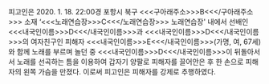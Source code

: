 피고인은 2020. 1. 18. 22:00경 포항시 북구 <<<구아래주소>>>B<<</구아래주소>>> 소재 ‘<<<노래연습장>>>C<<</노래연습장>>> 노래연습장' 내에서 선배인 <<<내국인이름>>>D<<</내국인이름>>>과 <<<내국인이름>>>D<<</내국인이름>>>의 여자친구인 피해자 <<<내국인이름>>>E<<</내국인이름>>>(가명, 여, 67세)와 함께 노래를 부르며 놀던 중 <<<내국인이름>>>D<<</내국인이름>>>이 뒤돌아서서 노래를 선곡하는 틈을 이용하여 갑자기 양팔로 피해자를 끌어안은 후 한 손으로 피해자의 왼쪽 가슴을 만졌다.
이로써 피고인은 피해자를 강제로 추행하였다.
